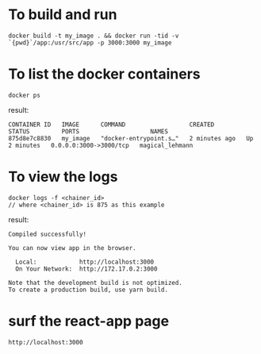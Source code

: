 # To build and run
```
docker build -t my_image . && docker run -tid -v `{pwd}`/app:/usr/src/app -p 3000:3000 my_image
```
# To list the docker containers
```
docker ps
```
result:
```
CONTAINER ID   IMAGE      COMMAND                  CREATED         STATUS         PORTS                    NAMES
875d8e7c8830   my_image   "docker-entrypoint.s…"   2 minutes ago   Up 2 minutes   0.0.0.0:3000->3000/tcp   magical_lehmann
```
# To view the logs
```
docker logs -f <chainer_id>
// where <chainer_id> is 875 as this example
```
result:
```
Compiled successfully!

You can now view app in the browser.

  Local:            http://localhost:3000
  On Your Network:  http://172.17.0.2:3000

Note that the development build is not optimized.
To create a production build, use yarn build.
```
# surf the react-app page
```
http://localhost:3000
```
